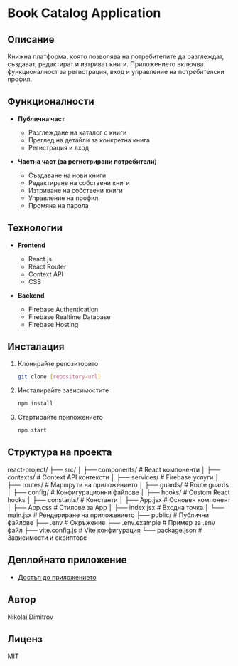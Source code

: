 # Book Catalog Application

## Описание
Книжна платформа, която позволява на потребителите да разглеждат, създават, редактират и изтриват книги. Приложението включва функционалност за регистрация, вход и управление на потребителски профил.

## Функционалности
- **Публична част**
  - Разглеждане на каталог с книги
  - Преглед на детайли за конкретна книга
  - Регистрация и вход

- **Частна част (за регистрирани потребители)**
  - Създаване на нови книги
  - Редактиране на собствени книги
  - Изтриване на собствени книги
  - Управление на профил
  - Промяна на парола

## Технологии
- **Frontend**
  - React.js
  - React Router
  - Context API
  - CSS

- **Backend**
  - Firebase Authentication
  - Firebase Realtime Database
  - Firebase Hosting

## Инсталация
1. Клонирайте репозиторито
   ```bash
   git clone [repository-url]
   ```

2. Инсталирайте зависимостите
   ```bash
   npm install
   ```

3. Стартирайте приложението
   ```bash
   npm start
   ```

## Структура на проекта

react-project/
├── src/
│ ├── components/ # React компоненти
│ ├── contexts/ # Context API контексти
│ ├── services/ # Firebase услуги
│ ├── routes/ # Маршрути на приложението
│ ├── guards/ # Route guards
│ ├── config/ # Конфигурационни файлове
│ ├── hooks/ # Custom React hooks
│ ├── constants/ # Константи
│ ├── App.jsx # Основен компонент
│ ├── App.css # Стилове за App
│ ├── index.jsx # Входна точка
│ └── main.jsx # Рендериране на приложението
├── public/ # Публични файлове
├── .env # Окръжение
├── .env.example # Пример за .env файл
├── vite.config.js # Vite конфигурация
└── package.json # Зависимости и скриптове


## Деплойнато приложение
- [Достъп до приложението](https://books-2cd6a.web.app)

## Автор
Nikolai Dimitrov

## Лиценз
MIT
